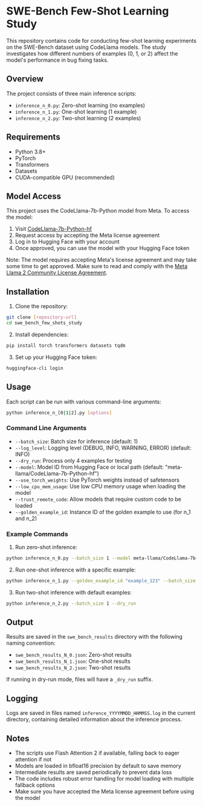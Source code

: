 # SWE-Bench Few-Shot Learning Study

This repository contains code for conducting few-shot learning experiments on the SWE-Bench dataset using CodeLlama models. The study investigates how different numbers of examples (0, 1, or 2) affect the model's performance in bug fixing tasks.

## Overview

The project consists of three main inference scripts:
- `inference_n_0.py`: Zero-shot learning (no examples)
- `inference_n_1.py`: One-shot learning (1 example)
- `inference_n_2.py`: Two-shot learning (2 examples)

## Requirements

- Python 3.8+
- PyTorch
- Transformers
- Datasets
- CUDA-compatible GPU (recommended)

## Model Access

This project uses the CodeLlama-7b-Python model from Meta. To access the model:

1. Visit [CodeLlama-7b-Python-hf](https://huggingface.co/meta-llama/CodeLlama-7b-Python-hf)
2. Request access by accepting the Meta license agreement
3. Log in to Hugging Face with your account
4. Once approved, you can use the model with your Hugging Face token

Note: The model requires accepting Meta's license agreement and may take some time to get approved. Make sure to read and comply with the [Meta Llama 2 Community License Agreement](https://ai.meta.com/resources/models-and-libraries/llama-downloads/).

## Installation

1. Clone the repository:
```bash
git clone [repository-url]
cd swe_bench_few_shots_study
```

2. Install dependencies:
```bash
pip install torch transformers datasets tqdm
```

3. Set up your Hugging Face token:
```bash
huggingface-cli login
```

## Usage

Each script can be run with various command-line arguments:

```bash
python inference_n_[0|1|2].py [options]
```

### Command Line Arguments

- `--batch_size`: Batch size for inference (default: 1)
- `--log_level`: Logging level (DEBUG, INFO, WARNING, ERROR) (default: INFO)
- `--dry_run`: Process only 4 examples for testing
- `--model`: Model ID from Hugging Face or local path (default: "meta-llama/CodeLlama-7b-Python-hf")
- `--use_torch_weights`: Use PyTorch weights instead of safetensors
- `--low_cpu_mem_usage`: Use low CPU memory usage when loading the model
- `--trust_remote_code`: Allow models that require custom code to be loaded
- `--golden_example_id`: Instance ID of the golden example to use (for n_1 and n_2)

### Example Commands

1. Run zero-shot inference:
```bash
python inference_n_0.py --batch_size 1 --model meta-llama/CodeLlama-7b-Python-hf
```

2. Run one-shot inference with a specific example:
```bash
python inference_n_1.py --golden_example_id "example_123" --batch_size 1
```

3. Run two-shot inference with default examples:
```bash
python inference_n_2.py --batch_size 1 --dry_run
```

## Output

Results are saved in the `swe_bench_results` directory with the following naming convention:
- `swe_bench_results_N_0.json`: Zero-shot results
- `swe_bench_results_N_1.json`: One-shot results
- `swe_bench_results_N_2.json`: Two-shot results

If running in dry-run mode, files will have a `_dry_run` suffix.

## Logging

Logs are saved in files named `inference_YYYYMMDD_HHMMSS.log` in the current directory, containing detailed information about the inference process.

## Notes

- The scripts use Flash Attention 2 if available, falling back to eager attention if not
- Models are loaded in bfloat16 precision by default to save memory
- Intermediate results are saved periodically to prevent data loss
- The code includes robust error handling for model loading with multiple fallback options
- Make sure you have accepted the Meta license agreement before using the model
